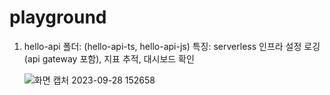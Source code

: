 # playground

1. hello-api 
   폴더: (hello-api-ts, hello-api-js)
   특징: serverless 인프라 설정
         로깅(api gateway 포함), 지표 추적, 대시보드 확인
   
   ![화면 캡처 2023-09-28 152658](https://github.com/Louis-Gil/playground/assets/110698263/2cfa9829-2853-4efb-8708-d1f4d1df9ed7)
